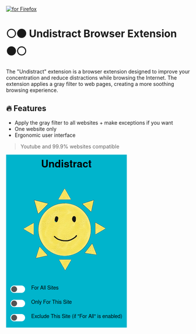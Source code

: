 [<img src="https://blog.mozilla.org/addons/files/2020/04/get-the-addon-fx-apr-2020.svg" alt="for Firefox" height="60px">](https://addons.mozilla.org/en-US/firefox/addon/undistract/)

# ⚪⚫ Undistract Browser Extension ⚫⚪

The "Undistract" extension is a browser extension designed to improve your concentration and reduce distractions while browsing the Internet. The extension applies a gray filter to web pages, creating a more soothing browsing experience.



## 🔥 Features

- Apply the gray filter to all websites + make exceptions if you want
- One website only
- Ergonomic user interface

> Youtube and 99.9% websites compatible

![Demo](demo_popup.png)